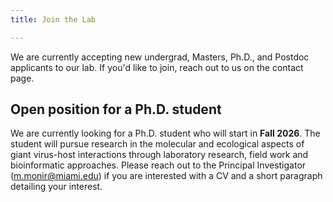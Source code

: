 ```yaml
---
title: Join the Lab

---
```


<!--more-->

We are currently accepting new undergrad, Masters, Ph.D., and Postdoc applicants to our lab. If you'd like to join, reach out to us on the contact page. 
<br>

<b>Open position for a Ph.D. student </b>
----
We are currently looking for a Ph.D. student who will start in <b>Fall 2026</b>. The student will pursue research in the molecular and ecological aspects of giant virus-host interactions through laboratory research, field work and bioinformatic approaches. Please reach out to the Principal Investigator (m.monir@miami.edu) if you are interested with a CV and a short paragraph detailing your interest. 
